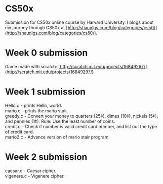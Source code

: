 CS50x
=====

Submission for CS50x online course by Harvard University. I blogs about my journey through CS50x at [http://shaunlgs.com/blog/categories/cs50/](http://shaunlgs.com/blog/categories/cs50/).

Week 0 submission
=================
Game made with scratch: [http://scratch.mit.edu/projects/16849297/](http://scratch.mit.edu/projects/16849297/)

Week 1 submission
=================
Hello.c - prints Hello, world.<br>
mario.c - prints the mario stair.<br>
greedy.c - Convert your money to quarters (25¢), dimes (10¢), nickels (5¢), and pennies (1¢). Rule: Use the least number of coins.<br>
credit.c - Check if number is valid credit card number, and list out the type of credit card.<br>
mario2.c - Advance version of mario stair program.<br>

Week 2 submission
=================
caesar.c - Caesar cipher.<br>
vigenere.c - Vigenere cipher.<br>

